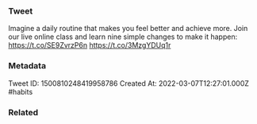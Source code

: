 ### Tweet
Imagine a daily routine that makes you feel better and achieve more. Join our live online class and learn nine simple changes to make it happen: https://t.co/SE9ZvrzP6n https://t.co/3MzgYDUq1r

### Metadata
Tweet ID: 1500810248419958786
Created At: 2022-03-07T12:27:01.000Z
#habits 

### Related

